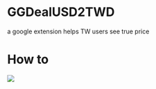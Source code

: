 # GGDealUSD2TWD
a google extension helps TW users see true price
# How to
![](https://developer.chrome.com/static/images/get_started/load_extension.png)
